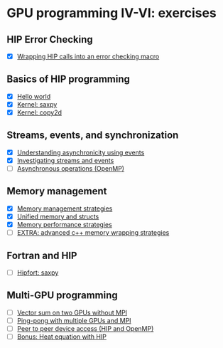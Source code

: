 # GPU programming IV-VI: exercises

## HIP Error Checking

- [X] [Wrapping HIP calls into an error checking macro](error-checking)

## Basics of HIP programming

- [X] [Hello world](hello-world)
- [X] [Kernel: saxpy](kernel-saxpy)
- [X] [Kernel: copy2d](kernel-copy2d)

## Streams, events, and synchronization

- [X] [Understanding asynchronicity using events](events)
- [X] [Investigating streams and events](streams)
- [ ] [Asynchronous operations (OpenMP)](../gpu-openmp/async-operations)

## Memory management

- [X] [Memory management strategies](memory-prefetch)
- [X] [Unified memory and structs](memory-struct)
- [X] [Memory performance strategies](memory-performance)
- [ ] [EXTRA: advanced c++ memory wrapping strategies](memory-advanced)

## Fortran and HIP

- [ ] [Hipfort: saxpy](hipfort)

## Multi-GPU programming

- [ ] [Vector sum on two GPUs without MPI](vector-sum)
- [ ] [Ping-pong with multiple GPUs and MPI](ping-pong)
- [ ] [Peer to peer device access (HIP and OpenMP)](p2pcopy)
- [ ] [Bonus: Heat equation with HIP](heat-equation)
